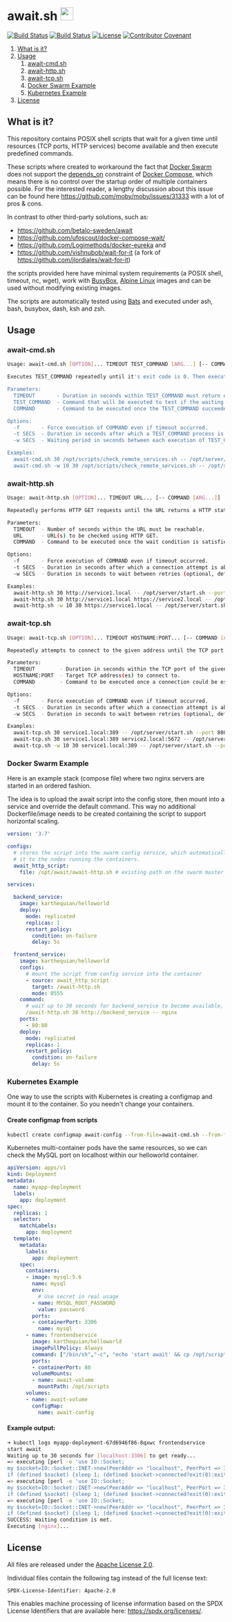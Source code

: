 # await.sh <a href="https://github.com/vegardit/await.sh/" title="GitHub Repo"><img height="30" src="https://raw.githubusercontent.com/simple-icons/simple-icons/develop/icons/github.svg?sanitize=true"></a>

[![Build Status](https://travis-ci.com/vegardit/await.sh.svg?branch=master "Tavis CI")](https://travis-ci.com/vegardit/await.sh)
[![Build Status](https://vegardit.semaphoreci.com/badges/await.sh.svg?style=shields&key=5e32845c-65e8-4773-b17a-481195abb88a "Semaphore CI")](https://vegardit.semaphoreci.com/projects/await.sh)
[![License](https://img.shields.io/github/license/vegardit/await.sh.svg?label=license)](#license)
[![Contributor Covenant](https://img.shields.io/badge/Contributor%20Covenant-v2.0%20adopted-ff69b4.svg)](CODE_OF_CONDUCT.md)

1. [What is it?](#what-is-it)
1. [Usage](#usage)
    1. [await-cmd.sh](#await-cmd)
    1. [await-http.sh](#await-http)
    1. [await-tcp.sh](#await-tcp)
    1. [Docker Swarm Example](#swarm)
    1. [Kubernetes Example](#k8s)
1. [License](#license)


## <a name="what-is-it"></a>What is it?

This repository contains POSIX shell scripts that wait for a given time until resources (TCP ports, HTTP services) become available
and then execute predefined commands.

These scripts where created to workaround the fact that [Docker Swarm](https://docs.docker.com/engine/swarm/) does not support the
[depends_on](https://docs.docker.com/compose/compose-file/#depends_on) constraint of [Docker Compose](https://docs.docker.com/compose/),
which means there is no control over the startup order of multiple containers possible. For the interested reader, a lengthy discussion
about this issue can be found here https://github.com/moby/moby/issues/31333 with a lot of pros & cons.

In contrast to other third-party solutions, such as:
- https://github.com/betalo-sweden/await
- https://github.com/ufoscout/docker-compose-wait/
- https://github.com/Logimethods/docker-eureka and
- https://github.com/vishnubob/wait-for-it (a fork of https://github.com/jlordiales/wait-for-it)

the scripts provided here have minimal system requirements (a POSIX shell, timeout, nc, wget), work with [BusyBox](https://busybox.net/),
[Alpine Linux](https://hub.docker.com/_/alpine) images and can be used without modifying existing images.

The scripts are automatically tested using [Bats](https://github.com/bats-core/) and executed under ash, bash, busybox, dash, ksh and zsh.


## <a name="usage"></a>Usage


### <a name="await-cmd"></a>await-cmd.sh

```sh
Usage: await-cmd.sh [OPTION]... TIMEOUT TEST_COMMAND [ARG...] [-- COMMAND [ARG...]]

Executes TEST_COMMAND repeatedly until it's exit code is 0. Then executes COMMAND.

Parameters:
  TIMEOUT       - Duration in seconds within TEST_COMMAND must return exit code 0.
  TEST_COMMAND  - Command that will be executed to test if the waiting condition is met.
  COMMAND       - Command to be executed once the TEST_COMMAND succeeded (optional).

Options:
  -f       - Force execution of COMMAND even if timeout occurred.
  -t SECS  - Duration in seconds after which a TEST_COMMAND process is terminated (optional, default: 10 seconds).
  -w SECS  - Waiting period in seconds between each execution of TEST_COMMAND (optional, default: 5 seconds).

Examples:
  await-cmd.sh 30 /opt/scripts/check_remote_services.sh -- /opt/server/start.sh --port 8080
  await-cmd.sh -w 10 30 /opt/scripts/check_remote_services.sh -- /opt/server/start.sh --port 8080
```


### <a name="await-http"></a>await-http.sh

```sh
Usage: await-http.sh [OPTION]... TIMEOUT URL... [-- COMMAND [ARG...]]

Repeatedly performs HTTP GET requests until the URL returns a HTTP status code <= 399. Then executes COMMAND.

Parameters:
  TIMEOUT  - Number of seconds within the URL must be reachable.
  URL      - URL(s) to be checked using HTTP GET.
  COMMAND  - Command to be executed once the wait condition is satisfied.

Options:
  -f       - Force execution of COMMAND even if timeout occurred.
  -t SECS  - Duration in seconds after which a connection attempt is aborted (optional, default: 10 seconds).
  -w SECS  - Duration in seconds to wait between retries (optional, default: 5 seconds).

Examples:
  await-http.sh 30 http://service1.local -- /opt/server/start.sh --port 8080
  await-http.sh 30 http://service1.local https://service2.local -- /opt/server/start.sh --port 8080
  await-http.sh -w 10 30 https://service1.local -- /opt/server/start.sh --port 8080
```


### <a name="await-tcp"></a>await-tcp.sh

```sh
Usage: await-tcp.sh [OPTION]... TIMEOUT HOSTNAME:PORT... [-- COMMAND [ARG...]]

Repeatedly attempts to connect to the given address until the TCP port is available. Then executes COMMAND.

Parameters:
  TIMEOUT        - Duration in seconds within the TCP port of the given host must be reachable.
  HOSTNAME:PORT  - Target TCP address(es) to connect to.
  COMMAND        - Command to be executed once a connection could be established (optional).

Options:
  -f       - Force execution of COMMAND even if timeout occurred.
  -t SECS  - Duration in seconds after which a connection attempt is aborted (optional, default: 10 seconds).
  -w SECS  - Duration in seconds to wait between retries (optional, default: 5 seconds).

Examples:
  await-tcp.sh 30 service1.local:389 -- /opt/server/start.sh --port 8080
  await-tcp.sh 30 service1.local:389 service2.local:5672 -- /opt/server/start.sh --port 8080
  await-tcp.sh -w 10 30 service1.local:389 -- /opt/server/start.sh --port 8080
```


### <a name="swarm"></a>Docker Swarm Example

Here is an example stack (compose file) where two nginx servers are started in an ordered fashion.

The idea is to upload the await script into the config store, then mount into a service
and override the default command. This way no additional Dockerfile/image needs to be created
containing the script to support horizontal scaling.

```yaml
version: '3.7'

configs:
  # stores the script into the swarm config service, which automatically distributes
  # it to the nodes running the containers.
  await_http_script:
    file: /opt/await/await-http.sh # existing path on the swarm master node

services:

  backend_service:
    image: karthequian/helloworld
    deploy:
      mode: replicated
      replicas: 1
      restart_policy:
        condition: on-failure
        delay: 5s

  frontend_service:
    image: karthequian/helloworld
    configs:
      # mount the script from config service into the container
      - source: await_http_script
        target: /await-http.sh
        mode: 0555
    command:
      # wait up to 30 seconds for backend_service to become available, then start nginx
      /await-http.sh 30 http://backend_service -- nginx
    ports:
      - 80:80
    deploy:
      mode: replicated
      replicas: 1
      restart_policy:
        condition: on-failure
        delay: 5s
```


### <a name="k8s"></a>Kubernetes Example

One way to use the scripts with Kubernetes is creating a configmap and mount it to the container. So you needn't change your containers.

#### Create configmap from scripts

```bash
kubectl create configmap await-config --from-file=await-cmd.sh --from-file=await-http.sh --from-file=await-tcp.sh
```

Kubernetes multi-container pods have the same resources, so we can check the MySQL port on localhost within our helloworld container.

```yaml
apiVersion: apps/v1
kind: Deployment
metadata:
  name: myapp-deployment
  labels:
    app: deployment
spec:
  replicas: 1
  selector:
    matchLabels:
      app: deployment
  template:
    metadata:
      labels:
        app: deployment
    spec:
      containers:
      - image: mysql:5.6
        name: mysql
        env:
          # Use secret in real usage
        - name: MYSQL_ROOT_PASSWORD
          value: password
        ports:
        - containerPort: 3306
          name: mysql
      - name: frontendservice
        image: karthequian/helloworld
        imagePullPolicy: Always
        command: ["/bin/sh","-c", "echo 'start await' && cp /opt/scripts/*.sh /tmp && sh /tmp/await-tcp.sh 30 localhost:3306 -- nginx"]
        ports:
        - containerPort: 80
        volumeMounts:
        - name: await-volume
          mountPath: /opt/scripts
      volumes:
      - name: await-volume
        configMap:
          name: await-config
```

#### Example output:

```bash
➜ kubectl logs myapp-deployment-67d6946f86-8qxwc frontendservice
start await
Waiting up to 30 seconds for [localhost:3306] to get ready...
=> executing [perl -e 'use IO::Socket;
my $socket=IO::Socket::INET->new(PeerAddr => "localhost", PeerPort => 3306, Timeout => 10);
if (defined $socket) {sleep 1; (defined $socket->connected?exit(0):exit(1))} else {exit(1)}']...ERROR
=> executing [perl -e 'use IO::Socket;
my $socket=IO::Socket::INET->new(PeerAddr => "localhost", PeerPort => 3306, Timeout => 10);
if (defined $socket) {sleep 1; (defined $socket->connected?exit(0):exit(1))} else {exit(1)}']...ERROR
=> executing [perl -e 'use IO::Socket;
my $socket=IO::Socket::INET->new(PeerAddr => "localhost", PeerPort => 3306, Timeout => 10);
if (defined $socket) {sleep 1; (defined $socket->connected?exit(0):exit(1))} else {exit(1)}']...OK
SUCCESS: Waiting condition is met.
Executing [nginx]...
```


## <a name="license"></a>License

All files are released under the [Apache License 2.0](LICENSE.txt).

Individual files contain the following tag instead of the full license text:
```
SPDX-License-Identifier: Apache-2.0
```

This enables machine processing of license information based on the SPDX License Identifiers that are available here: https://spdx.org/licenses/.
